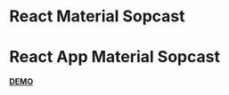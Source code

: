 <!DOCTYPE html>
<html>
<head>
	<h1>React Material Sopcast</h1>
</head>
<body>
	<h1>React App Material Sopcast</h1>
	<a href="https://vasileclaudiu.github.io/reactspcast/"><strong>DEMO</strong></a>
</body>
</html>
